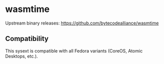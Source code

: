# wasmtime

Upstream binary releases: <https://github.com/bytecodealliance/wasmtime>

## Compatibility

This sysext is compatible with all Fedora variants (CoreOS, Atomic Desktops,
etc.).
